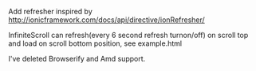 Add refresher inspired by http://ionicframework.com/docs/api/directive/ionRefresher/

InfiniteScroll can refresh(every 6 second refresh turnon/off) on scroll top and load on scroll bottom position, see example.html

I've deleted Browserify and Amd support.
